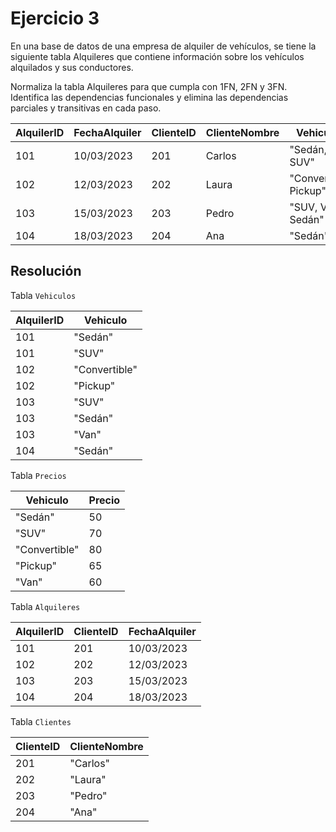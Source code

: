 # Ejercicio 3

En una base de datos de una empresa de alquiler de vehículos, se tiene la siguiente tabla Alquileres que contiene información sobre los vehículos alquilados y sus conductores.

Normaliza la tabla Alquileres para que cumpla con 1FN, 2FN y 3FN. Identifica las dependencias funcionales y elimina las dependencias parciales y transitivas en cada paso.

| AlquilerID | FechaAlquiler |	ClienteID | ClienteNombre |	Vehiculos             | PrecioVehiculos |
| ---        | ---           | ---        | ---           | ---                   | ---             |
| 101        |	10/03/2023   | 201        |	Carlos        |	"Sedán, SUV"          |	"50, 70"        |
| 102        |	12/03/2023   | 202        |	Laura         | "Convertible, Pickup" |	"80, 65"        |
| 103        |	15/03/2023   | 203        |	Pedro         |	"SUV, Van, Sedán"     |	"70, 60, 50"    |
| 104        |	18/03/2023   | 204        |	Ana           | "Sedán"               |	"50"            |

## Resolución 

Tabla `Vehiculos`

| AlquilerID | Vehiculo |
| --- | --- |
| 101 | "Sedán" |
| 101 | "SUV" |
| 102 | "Convertible" |
| 102 | "Pickup" | 
| 103 | "SUV" | 
| 103 | "Sedán" |
| 103 | "Van" |
| 104 | "Sedán" |

Tabla `Precios`

| Vehiculo | Precio |
| --- | --- |
| "Sedán" | 50 |
| "SUV" | 70 |
| "Convertible" | 80 |
| "Pickup" | 65 |
| "Van" | 60 |

Tabla `Alquileres`

| AlquilerID | ClienteID | FechaAlquiler |
| --- | --- | --- |
| 101 | 201 | 10/03/2023 |
| 102 | 202 | 12/03/2023 |
| 103 | 203 | 15/03/2023 |
| 104 | 204 | 18/03/2023 |

Tabla `Clientes`

| ClienteID | ClienteNombre |
| --- | --- |
| 201 | "Carlos" |
| 202 | "Laura" |
| 203 | "Pedro" |
| 204 | "Ana" |
